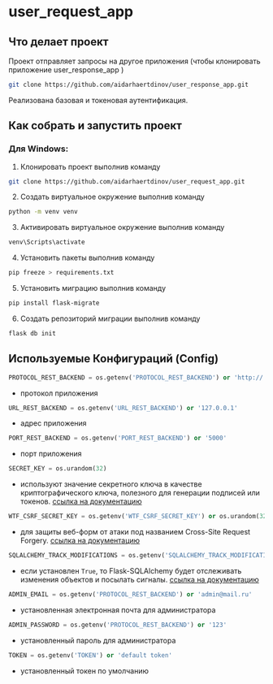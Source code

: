 # user_request_app


## Что делает проект

Проект отправляет запросы на другое приложения (чтобы клонировать приложение user_response_app
)

```Bash 
git clone https://github.com/aidarhaertdinov/user_response_app.git
```
Реализована базовая и токеновая аутентификация.

## Как собрать и запустить проект

### Для Windows:

1. Клонировать проект выполнив команду
```Bash 
git clone https://github.com/aidarhaertdinov/user_request_app.git
```
2. Создать виртуальное окружение выполнив команду 
```Bash
python -m venv venv
``` 
3. Активировать виртуальное окружение выполнив команду
```Bash
venv\Scripts\activate
```  
4. Установить пакеты выполнив команду 
```Bash
pip freeze > requirements.txt
```
5. Установить миграцию выполнив команду 
```Bash
pip install flask-migrate
``` 
6. Создать репозиторий миграции выполнив команду 
```Bash
flask db init
``` 

## Используемые Конфигураций (Config)

```Python
PROTOCOL_REST_BACKEND = os.getenv('PROTOCOL_REST_BACKEND') or 'http://'
```
- протокол приложения

```Python
URL_REST_BACKEND = os.getenv('URL_REST_BACKEND') or '127.0.0.1'
```
- адрес приложения

```Python
PORT_REST_BACKEND = os.getenv('PORT_REST_BACKEND') or '5000'
```
- порт приложения

```Python
SECRET_KEY = os.urandom(32)
```
- используют значение секретного ключа в качестве криптографического ключа, полезного для генерации подписей или токенов. [ссылка на документацию](https://explore-flask.readthedocs.io/en/latest/configuration.html)

```Python
WTF_CSRF_SECRET_KEY = os.getenv('WTF_CSRF_SECRET_KEY') or os.urandom(32)
```
- для защиты веб-форм от атаки под названием Cross-Site Request Forgery. [ссылка на документацию](https://flask-wtf.readthedocs.io/en/0.15.x/config/)

```Python
SQLALCHEMY_TRACK_MODIFICATIONS = os.getenv('SQLALCHEMY_TRACK_MODIFICATIONS') or False
```
- если установлен  `True`, то Flask-SQLAlchemy будет отслеживать изменения объектов и посылать сигналы. [ссылка на документацию](https://flask-sqlalchemy-russian.readthedocs.io/ru/latest/config.html)

```Python
ADMIN_EMAIL = os.getenv('PROTOCOL_REST_BACKEND') or 'admin@mail.ru'
```
- установленная электронная почта для администратора

```Python
ADMIN_PASSWORD = os.getenv('PROTOCOL_REST_BACKEND') or '123'
```
- установленный пароль для администратора

```Python
TOKEN = os.getenv('TOKEN') or 'default token'
```
- установленный токен по умолчанию 


